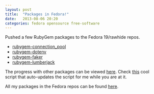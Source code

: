 ```yaml
---
layout: post
title:  "Packages in Fedora!"
date:   2013-08-06 20:20
categories: fedora opensource free-software
---
```


Pushed a few RubyGem packages to the Fedora 19/rawhide repos.

* [rubygem-connection_pool](https://admin.fedoraproject.org/pkgdb/acls/name/rubygem-connection_pool)
* [rubygem-dotenv](https://admin.fedoraproject.org/pkgdb/acls/name/rubygem-dotenv)
* [rubygem-faker](https://admin.fedoraproject.org/pkgdb/acls/name/rubygem-faker)
* [rubygem-lumberjack](https://admin.fedoraproject.org/pkgdb/acls/name/rubygem-lumberjack)

The progress with other packages can be viewed [here](https://github.com/execat/Packages/tree/master/rpmspecs). Check [this](https://github.com/execat/Packages/blob/master/rpmspecs/readme-generate.sh) cool script that auto-updates the script for me while you are at it.

All my packages in the Fedora repos can be found [here](https://admin.fedoraproject.org/pkgdb/users/packages/anujmore).

